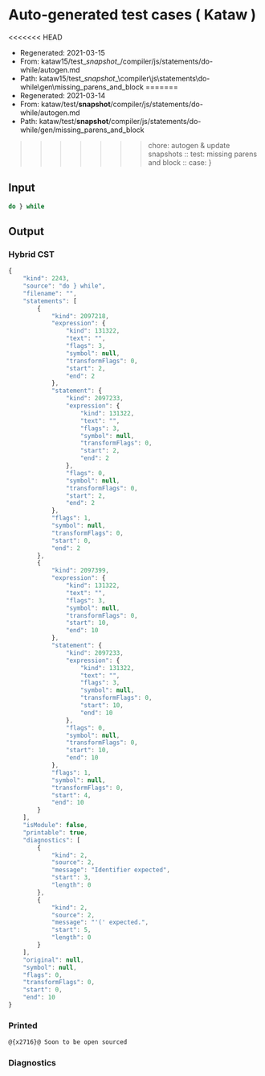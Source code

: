 # Auto-generated test cases ( Kataw )
<<<<<<< HEAD
- Regenerated: 2021-03-15
- From: kataw15/test\__snapshot__/compiler/js/statements/do-while/autogen.md
- Path: kataw15/test\__snapshot__\compiler\js\statements\do-while\gen\missing_parens_and_block
=======
- Regenerated: 2021-03-14
- From: kataw/test/__snapshot__/compiler/js/statements/do-while/autogen.md
- Path: kataw/test/__snapshot__/compiler/js/statements/do-while/gen/missing_parens_and_block
>>>>>>> chore: autogen & update snapshots
> :: test: missing parens and block
> :: case: }
## Input

`````js
do } while
`````

## Output

### Hybrid CST

```javascript
{
    "kind": 2243,
    "source": "do } while",
    "filename": "",
    "statements": [
        {
            "kind": 2097218,
            "expression": {
                "kind": 131322,
                "text": "",
                "flags": 3,
                "symbol": null,
                "transformFlags": 0,
                "start": 2,
                "end": 2
            },
            "statement": {
                "kind": 2097233,
                "expression": {
                    "kind": 131322,
                    "text": "",
                    "flags": 3,
                    "symbol": null,
                    "transformFlags": 0,
                    "start": 2,
                    "end": 2
                },
                "flags": 0,
                "symbol": null,
                "transformFlags": 0,
                "start": 2,
                "end": 2
            },
            "flags": 1,
            "symbol": null,
            "transformFlags": 0,
            "start": 0,
            "end": 2
        },
        {
            "kind": 2097399,
            "expression": {
                "kind": 131322,
                "text": "",
                "flags": 3,
                "symbol": null,
                "transformFlags": 0,
                "start": 10,
                "end": 10
            },
            "statement": {
                "kind": 2097233,
                "expression": {
                    "kind": 131322,
                    "text": "",
                    "flags": 3,
                    "symbol": null,
                    "transformFlags": 0,
                    "start": 10,
                    "end": 10
                },
                "flags": 0,
                "symbol": null,
                "transformFlags": 0,
                "start": 10,
                "end": 10
            },
            "flags": 1,
            "symbol": null,
            "transformFlags": 0,
            "start": 4,
            "end": 10
        }
    ],
    "isModule": false,
    "printable": true,
    "diagnostics": [
        {
            "kind": 2,
            "source": 2,
            "message": "Identifier expected",
            "start": 3,
            "length": 0
        },
        {
            "kind": 2,
            "source": 2,
            "message": "'(' expected.",
            "start": 5,
            "length": 0
        }
    ],
    "original": null,
    "symbol": null,
    "flags": 0,
    "transformFlags": 0,
    "start": 0,
    "end": 10
}
```

### Printed

```javascript
@{x2716}@ Soon to be open sourced
```

### Diagnostics

```javascript

```

